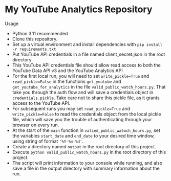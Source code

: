 # My YouTube Analytics Repository

Usage

- Python 3.11 recommended
- Clone this repository.
- Set up a virtual environment and install dependencies with `pip install -r requirements.txt`
- Put YouTube API credentials in a file named client_secret.json in the root directory
- This YouTube API credentials file should allow read access to both the YouTube Data API v3 and the YouTube Analytics API
- For the first local run, you will need to set `write_pickle=True` and `read_pickle=False` in the functions `get_youtube` and `get_youtube_for_analytics` in the file `valid_public_watch_hours.py`. That take you through the auth flow and will save a credentials object in `credentials.pickle`. Take care not to share this pickle file, as it grants access to the YouTube API.
- For subsequent runs you may set `read_pickle=True` and `write_pickle=False` to read the credentials object from the local pickle file, which will save you the trouble of authenticating through your browser on every run.
- At the start of the `main` function in `valied_public_watwch_hours.py`, set the variables `start_date` and `end_date` to your desired time window, using string of format `'%Y-%m-%d'`.
- Create a directory named `output` in the root directory of this project.
- Execute `python valid_public_watch_hours.py` in the root directory of this project.
- The script will print information to your console while running, and also save a file in the output directory with summary information about the run.


